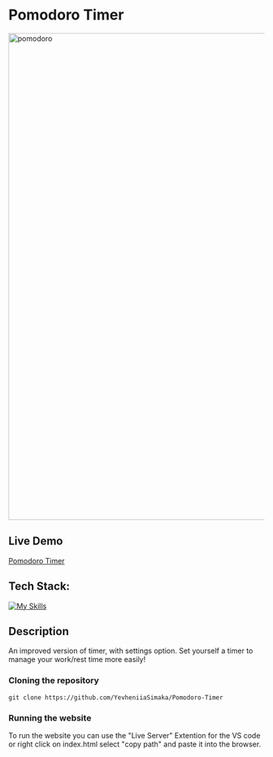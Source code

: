 # Pomodoro Timer
<img width="959" alt="pomodoro" src="https://github.com/YevheniiaSimaka/Pomodoro-Timer/assets/112284703/71222ae0-3b86-4838-9c8d-0c40cb77932c">

## Live Demo
[Pomodoro Timer](https://pomodoro-timer-eight-beryl.vercel.app/)

## Tech Stack: 
[![My Skills](https://skillicons.dev/icons?i=vite,react,css)](https://skillicons.dev)

## Description
An improved version of timer, with settings option. Set yourself a timer to manage your work/rest time more easily!

### Cloning the repository

```shell
git clone https://github.com/YevheniiaSimaka/Pomodoro-Timer
```

### Running the website

To run the website you can use the "Live Server" Extention for the VS code or right click on index.html select "copy path" and paste it into the browser.
